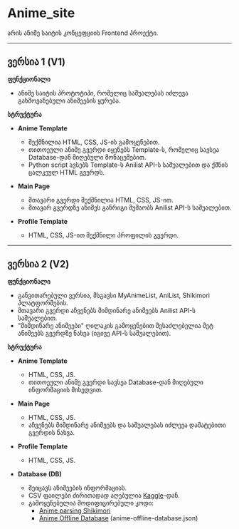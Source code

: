 # Anime_site

არის ანიმე საიტის კონცეფციის Frontend პროექტი.

---

## ვერსია 1 (V1)

**ფუნქციონალი**  
- ანიმე საიტის პროტოტიპი, რომელიც საშუალებას იძლევა გახმოვანებული ანიმეების ყურება.

**სტრუქტურა**  
- **Anime Template**  
  - შექმნილია HTML, CSS, JS-ის გამოყენებით.  
  - თითოეული ანიმე გვერდი იყენებს Template-ს, რომელიც სავსეა Database-დან მიღებული მონაცემებით.  
  - Python script ავსებს Template-ს Anilist API-ს საშუალებით და ქმნის ცალკეულ HTML გვერდს.  

- **Main Page**  
  - მთავარი გვერდი შექმნილია HTML, CSS, JS-ით.  
  - მთავარ გვერდზე ანიმეს განრიგი მუშაობს Anilist API-ს საშუალებით.  

- **Profile Template**  
  - HTML, CSS, JS-ით შექმნილი პროფილის გვერდი.

---

## ვერსია 2 (V2)

**ფუნქციონალი**  
- განვითარებული ვერსია, მსგავსი MyAnimeList, AniList, Shikimori პლატფორმების.  
- მთავარი გვერდი აჩვენებს მიმდინარე ანიმეებს Anilist API-ს საშუალებით.  
- "მიმდინარე ანიმეები" ღილაკის გამოყენებით შესაძლებელია მეტ ანიმეებს გვერდზე ნახვა (იგივე API-ს საშუალებით).

**სტრუქტურა**  
- **Anime Template**  
  - HTML, CSS, JS.  
  - თითოეული ანიმე გვერდი სავსეა Database-დან მიღებული ინფორმაციის მიხედვით.  

- **Main Page**  
  - HTML, CSS, JS.  
  - აჩვენებს მიმდინარე ანიმეებს და საშუალებას იძლევა დამატებითი გვერდის ნახვა.  

- **Profile Template**  
  - HTML, CSS, JS.  

- **Database (DB)**  
  - შეიცავს ანიმეების ინფორმაციას.  
  - CSV ფაილები ძირითადად აღებულია [Kaggle](https://www.kaggle.com/datasets)-დან.  
  - გამოყენებულია მოდიფიცირებული კოდი:  
    - [Anime parsing Shikimori](https://github.com/GRaf-NEET/Anime-parsing-Shikimori)  
    - [Anime Offline Database](https://github.com/manami-project/anime-offline-database) (anime-offline-database.json)
